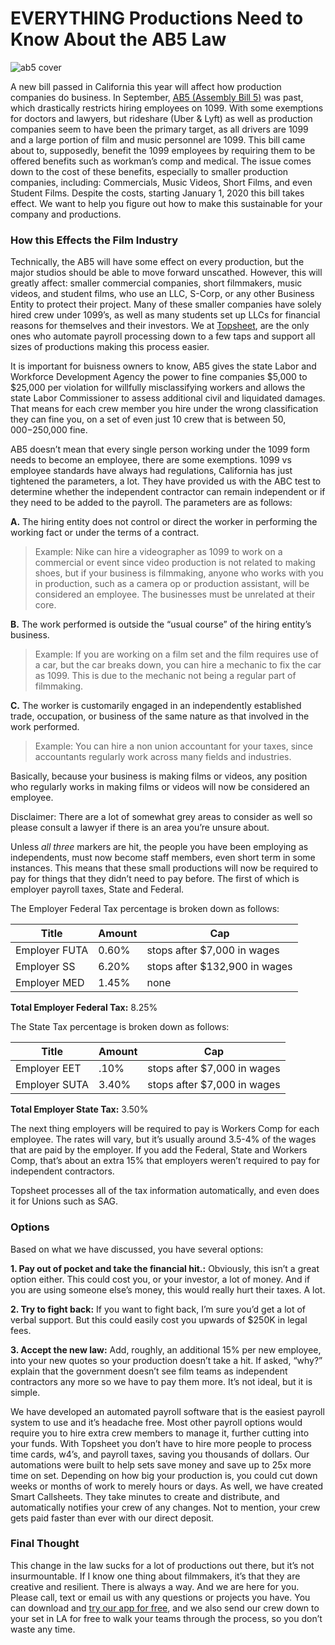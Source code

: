# EVERYTHING Productions Need to Know About the AB5 Law

![ab5 cover](https://user-images.githubusercontent.com/33143626/69761792-41918100-111d-11ea-8592-d070780def4a.png "How AB5 Law Affects Filmmakers")

A new bill passed in California this year will affect how production companies do business. In September, [AB5 (Assembly Bill 5)](https://leginfo.legislature.ca.gov/faces/billTextClient.xhtml?bill_id=201920200AB5) was past, which drastically restricts hiring employees on 1099. With some exemptions for doctors and lawyers, but rideshare (Uber & Lyft) as well as production companies seem to have been the primary target, as all drivers are 1099 and a large portion of film and music personnel are 1099. This bill came about to, supposedly, benefit the 1099 employees by requiring them to be offered benefits such as workman’s comp and medical. The issue comes down to the cost of these benefits, especially to smaller production companies, including: Commercials, Music Videos, Short Films, and even Student Films. Despite the costs, starting January 1, 2020 this bill takes effect. We want to help you figure out how to make this sustainable for your company and productions.

### How this Effects the Film Industry

Technically, the AB5 will have some effect on every production, but the major studios should be able to move forward unscathed. However, this will greatly affect: smaller commercial companies, short filmmakers, music videos, and student films, who use an LLC, S-Corp, or any other Business Entity to protect their project. Many of these smaller companies have solely hired crew under 1099’s, as well as many students set up LLCs for financial reasons for themselves and their investors. We at [Topsheet](https://topsheet.io), are the only ones who automate payroll processing down to a few taps and support all sizes of productions making this process easier. 

It is important for buisness owners to know, AB5 gives the state Labor and Workforce Development Agency the power to fine companies $5,000 to $25,000 per violation for willfully misclassifying workers and allows the state Labor Commissioner to assess additional civil and liquidated damages. That means for each crew member you hire under the wrong classification they can fine you, on a set of even just 10 crew that is between $50,000-$250,000 fine.

AB5 doesn’t mean that every single person working under the 1099 form needs to become an employee, there are some exemptions. 1099 vs employee standards have always had regulations, California has just tightened the parameters, a lot. They have provided us with the ABC test to determine whether the independent contractor can remain independent or if they need to be added to the payroll. The parameters are as follows:

**A.** The hiring entity does not control or direct the worker in performing the working fact or under the terms of a contract.

> Example: Nike can hire a videographer as 1099 to work on a commercial or event since video production is not related to making shoes, but if your business is filmmaking, anyone who works with you in production, such as a camera op or production assistant, will be considered an employee. The businesses must be unrelated at their core.

**B.** The work performed is outside the “usual course” of the hiring entity’s business.

> Example: If you are working on a film set and the film requires use of a car, but the car breaks down, you can hire a mechanic to fix the car as 1099. This is due to the mechanic not being a regular part of filmmaking.

**C.** The worker is customarily engaged in an independently established trade, occupation, or business of the same nature as that involved in the work performed.

>Example: You can hire a non union accountant for your taxes, since accountants regularly work across many fields and industries.

Basically, because your business is making films or videos, any position who regularly works in making films or videos will now be considered an employee.

Disclaimer: There are a lot of somewhat grey areas to consider as well so please consult a lawyer if there is an area you’re unsure about.

Unless *all three* markers are hit, the people you have been employing as independents, must now become staff members, even short term in some instances. This means that these small productions will now be required to pay for things that they didn’t need to pay before. The first of which is employer payroll taxes, State and Federal.


The Employer Federal Tax percentage is broken down as follows:

Title | Amount | Cap |
---  | --- | ---
Employer FUTA | 0.60% | stops after $7,000 in wages
Employer SS | 6.20% | stops after $132,900 in wages
Employer MED | 1.45% | none


**Total Employer Federal Tax:** 8.25% 


The State Tax percentage is broken down as follows:

Title | Amount | Cap |
---  | --- | ---
Employer EET |.10% | stops after $7,000 in wages
Employer SUTA | 3.40% | stops after $7,000 in wages

**Total Employer State Tax:** 3.50%


The next thing employers will be required to pay is Workers Comp for each employee. The rates will vary, but it’s usually around 3.5-4% of the wages that are paid by the employer. If you add the Federal, State and Workers Comp, that’s about an extra 15% that employers weren’t required to pay for independent contractors.

Topsheet processes all of the tax information automatically, and even does it for Unions such as SAG.

### Options 
Based on what we have discussed, you have several options:

**1. Pay out of pocket and take the financial hit.:**
Obviously, this isn’t a great option either. This could cost you, or your investor, a lot of money. And if you are using someone else’s money, this would really hurt their taxes. A lot.

**2. Try to fight back:**
If you want to fight back, I’m sure you’d get a lot of verbal support. But this could easily cost you upwards of $250K in legal fees.

**3. Accept the new law:**
Add, roughly, an additional 15% per new employee, into your new quotes so your production doesn’t take a hit. If asked, “why?” explain that the government doesn’t see film teams as independent contractors any more so we have to pay them more. It’s not ideal, but it is simple.

We have developed an automated payroll software that is the easiest payroll system to use and it’s headache free. Most other payroll options would require you to hire extra crew members to manage it, further cutting into your funds. With Topsheet you don’t have to hire more people to process time cards, w4’s, and payroll taxes, saving you thousands of dollars. Our automations were built to help sets save money and save up to 25x more time on set. Depending on how big your production is, you could cut down weeks or months of work to merely hours or days. As well, we have created Smart Callsheets. They take minutes to create and distribute, and automatically notifies your crew of any changes. Not to mention, your crew gets paid faster than ever with our direct deposit.

### Final Thought

This change in the law sucks for a lot of productions out there, but it’s not insurmountable. If I know one thing about filmmakers, it’s that they are creative and resilient. There is always a way. And we are here for you. Please call, text or email us with any questions or projects you have. You can download and [try our app for free](https://topsheet.io), and we also send our crew down to your set in LA for free to walk your teams through the process, so you don’t waste any time.
